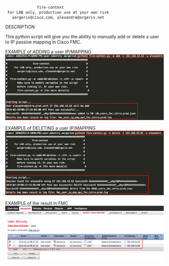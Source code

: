 
                  fire-context                          
     For LAB only, production use at your own risk      
       aargeris@cisco.com, alexandre@argeris.net        
  
  DESCRIPTION
  
  This python script will give you the ability to manually add or delete a user to IP passive mapping in Cisco FMC.
  
  EXAMPLE of ADDING a user IP/MAPPING
![image](https://github.com/tekgourou/Cisco-FMC-API-user-context/blob/master/screenshot-fire-context-add-user-mapping.png)

  EXAMPLE of DELETING a user IP/MAPPING
![image](https://github.com/tekgourou/Cisco-FMC-API-user-context/blob/master/screenshot-fire-context-delete-user-mapping.png)
  
  EXAMPLE of the result in FMC
![image](https://github.com/tekgourou/Cisco-FMC-API-user-context/blob/master/screenshot-FMC.png)

